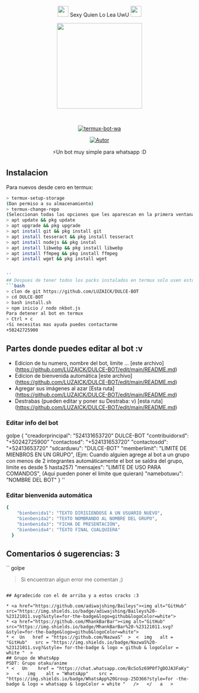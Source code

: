 <P align="center">
<img src="https://i.gifer.com/origin/84/84b7d7e62befb51f831bc0ed938c8742.gif" width="29px"> Sexy Quien Lo Lea UwU <img src="https://thumbs.gfycat.com/AdolescentAgileCoqui-size_restricted.gif" width="29px">
 <P align="center">
<img src="https://giffiles.alphacoders.com/152/15268.gif" width="230" height="230"/>
</p>
<br>

<p align="center">
<a href="#"><img title="termux-bot-wa" src="https://img.shields.io/badge/-TERMUX--BOT--WA-green?colorA=%23ff0000&colorB=%23017e40&style=for-the-badge"></a>
</p>
<p align="center">
<a href="https://github.com/NeKosmic"><img title="Autor" src="https://img.shields.io/badge/Autor-Matt-orange?style=for-the-badge&logo=github"></a>
</p>
 
</details>
<P align="center">
⚡Un bot muy simple para whatsapp :D

</p>

## Instalacion
Para nuevos desde cero en termux:
```bash
> termux-setup-storage
(Dan permiso a su almacenamiento)
> termux-change-repo
(Seleccionan todas las opciones que les aparescan en la primera ventana/En la segunda ventana seleccionan la opcion que contenga la letra 'grimler.' )
> apt update && pkg update
> apt upgrade && pkg upgrade
> apt install git && pkg install git
> apt install tesseract && pkg install tesseract
> apt install nodejs && pkg instal
> apt install libwebp && pkg install libwebp
> apt install ffmpeg && pkg install ffmpeg
> apt install wget && pkg install wget


''
## Despues de tener todos los packs instalados en termux solo usen estos comandos para comenzar
```bash
> clon de git https://github.com/LUZAICK/DULCE-BOT
> cd DULCE-BOT
> bash install.sh
> npm inicio / nodo nkbot.js
Para detener al bot en termux
> Ctrl + c
⚡Si necesitas mas ayuda puedes contactarme 
+50242725900
```
## Partes donde puedes editar al bot :v
- Edicion de tu numero, nombre del bot, limite ... [este archivo] (https://github.com/LUZAICK/DULCE-BOT/edit/main/README.md)
- Edicion de bienvenida automática [este archivo] (https://github.com/LUZAICK/DULCE-BOT/edit/main/README.md)
- Agregar sus imágenes al azar [Esta ruta] (https://github.com/LUZAICK/DULCE-BOT/edit/main/README.md)
- Destrabas (pueden editar y poner su Destraba: v) [esta ruta] (https://github.com/LUZAICK/DULCE-BOT/edit/main/README.md)

### Editar info del bot

golpe
{
    "creadorprincipal": "524131653720" DULCE-BOT
    "contribuidorxd": "+50242725900”
    "contactosd": "+524131653720"
    "contactosdd": "+52413653720"
    "sdcarduwu": "DULCE-BOT"
  "memberlimit": "LIMITE DE MIENBROS EN UN GRUPO", (Ejm: Cuando alguien agrege al bot a un grupo con menos de 2 integrantes automáticamente el bot se saldra del grupo, limite es desde 5 hasta257)
  "mensajes": "LIMITE DE USO PARA COMANDOS", (Aqui pueden poner el limite que quieran)
  "namebotuwu": "NOMBRE DEL BOT" 
}
''

### Editar bienvenida automática

```bash
{
    "bienbenida1": "TEXTO DIRIGIENDOSE A UN USUARIO NUEVO",
    "bienbenida2": "TEXTO NOMBRANDO AL NOMBRE DEL GRUPO",
    "bienbenida3": "FICHA DE PRESENTACIÓN",
    "bienbenida4": "TEXTO FINAL CUALQUIERA" 
  }
```
## Comentarios ó sugerencias: 3

`` golpe
> Si encuentran algun error me comentan ;)
```

## Agradecido con el de arriba y a estos cracks :3

* <a href="https://github.com/adiwajshing/Baileys"><img alt="GitHub" src="https://img.shields.io/badge/adiwajshing/Baileys%20-%23121011.svg?&style=for-the-badge&logo=github&logoColor=white">
* <a href="https://github.com/MhankBarBar"><img alt="GitHub" src="https://img.shields.io/badge/MhankBarBar%20-%23121011.svg?&style=for-the-badge&logo=github&logoColor=white">
* <  Un   href = "https://github.com/NazwaS"  >  <  img   alt = "GitHub"   src = "https://img.shields.io/badge/NazwaS%20-%23121011.svg?&style= for-the-badge & logo = github & logoColor = white "  >
## Grupo de WhatsApp
PSDT: Grupo otaku/anime
* <   Un    href = "https://chat.whatsapp.com/BcSo5z69P0f7gDOJA3FaKy"   >   <   img    alt = "WhatsApp"    src = "https://img.shields.io/badge/WhatsApp%20Group-25D366?style=for -the-badge & logo = whatsapp & logoColor = white "   />   </   a   >
